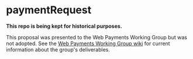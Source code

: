 # paymentRequest

**This repo is being kept for historical purposes.** 

This proposal was presented to the Web Payments Working Group but was not adopted.
See the [Web Payments Working Group wiki](https://github.com/w3c/webpayments/wiki) for current information about the group's deliverables. 
